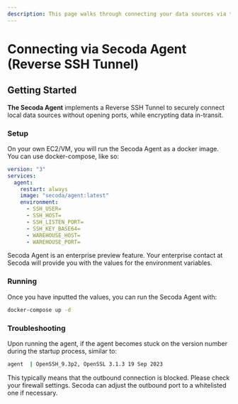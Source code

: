 ```yaml
---
description: This page walks through connecting your data sources via the Secoda Agent
---
```


# Connecting via Secoda Agent (Reverse SSH Tunnel)

## **Getting Started**

**The Secoda Agent**  implements a Reverse SSH Tunnel to securely connect local data sources without opening ports, while encrypting data in-transit.

### **Setup**

On your own EC2/VM, you will run the Secoda Agent as a docker image. You can use docker-compose, like so:

```yml
version: "3"
services:
  agent:
    restart: always
    image: "secoda/agent:latest"
    environment:
      - SSH_USER=
      - SSH_HOST=
      - SSH_LISTEN_PORT=
      - SSH_KEY_BASE64=
      - WAREHOUSE_HOST=
      - WAREHOUSE_PORT=
```

Secoda Agent is an enterprise preview feature. Your enterprise contact at Secoda will provide you with the values for the environment variables.

### **Running**

Once you have inputted the values, you can run the Secoda Agent with:

```bash
docker-compose up -d
```

### Troubleshooting

Upon running the agent, if the agent becomes stuck on the version number during the startup process, similar to:
```bash
agent  | OpenSSH_9.3p2, OpenSSL 3.1.3 19 Sep 2023
```
This typically means that the outbound connection is blocked. Please check your firewall settings. Secoda can adjust the outbound port to a whitelisted one if necessary.